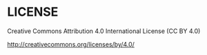 # LICENSE

Creative Commons Attribution 4.0 International License (CC BY 4.0)

http://creativecommons.org/licenses/by/4.0/
